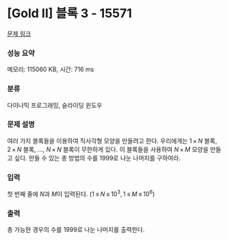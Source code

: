 # [Gold II] 블록 3 - 15571 

[문제 링크](https://www.acmicpc.net/problem/15571) 

### 성능 요약

메모리: 115060 KB, 시간: 716 ms

### 분류

다이나믹 프로그래밍, 슬라이딩 윈도우

### 문제 설명

<p>여러 가지 블록들을 이용하여 직사각형 모양을 만들려고 한다. 우리에게는 1 × <em>N</em> 블록, 2 × <em>N</em> 블록, ..., <em>N</em> × <em>N</em> 블록이 무한하게 있다. 이 블록들을 사용하여 <em>N</em> × <em>M</em> 모양을 만들고 싶다. 만들 수 있는 총 방법의 수를 1999로 나눈 나머지를 구하여라.</p>

### 입력 

 <p>첫 번째 줄에 <em>N</em>과 <em>M</em>이 입력된다. (1 ≤ <em>N</em> ≤ 10<sup>3</sup>, 1 ≤ <em>M</em> ≤ 10<sup>6</sup>)</p>

### 출력 

 <p>총 가능한 경우의 수를 1999로 나눈 나머지를 출력한다.</p>

